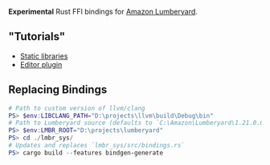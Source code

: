 __Experimental__ Rust FFI bindings for [Amazon Lumberyard](https://aws.amazon.com/lumberyard/).

## "Tutorials"

- [Static libraries](https://rendered-obsolete.github.io/2019/09/30/lmbr_rust.html)
- [Editor plugin](https://rendered-obsolete.github.io/2019/10/05/lmbr_editor_rust.html)

## Replacing Bindings

```powershell
# Path to custom version of llvm/clang
PS> $env:LIBCLANG_PATH="D:\projects\llvm\build\Debug\bin"
# Path to Lumberyard source (defaults to `C:\Amazon\Lumberyard\1.21.0.0`)
PS> $env:LMBR_ROOT="D:\projects\lumberyard"
PS> cd ./lmbr_sys/
# Updates and replaces `lmbr_sys/src/bindings.rs`
PS> cargo build --features bindgen-generate
```
